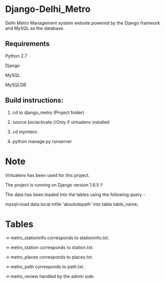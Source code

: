 Django-Delhi_Metro
============

Delhi Metro Management system website powered by the Django framwork and MySQL as the database. 


## Requirements

Python 2.7

Django

MySQL

MySQLDB


## Build instructions:

1. cd to django_metro (Project folder)

2. source bin/activate  //Only if virtualenv installed

3. cd mymtero

4. python manage.py runserver


Note
====

Virtualenv has been used for this project.

The project is running on Django version 1.6.5 !!

The data has been loaded into the tables using the following query -

mysql>load data local infile 'absolutepath' into table table_name;


Tables
======

-> metro_stationinfo corresponds to stationinfo.txt.

-> metro_station corresponds to station.txt.

-> metro_places corresponds to places.txt.

-> metro_path corresponds to path.txt.

-> metro_review handled by the admin side.














